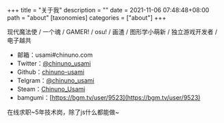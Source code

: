 +++
title = "关于我"
description = ""
date = 2021-11-06 07:48:48+08:00
path = "about"
[taxonomies]
categories = ["about"]
+++

现代魔法使 / 一个魂 / GAMER! / osu! / 画渣 / 图形学小萌新 / 独立游戏开发者 / 电子越共


- 邮箱：usami#chinuno.com
- Twitter：[@chinuno_usami](https://twitter.com/chinuno_usami)
- Github：[chinuno-usami](https://github.com/chinuno-usami)
- Telgram：[@chinuno_usami](https://t.me/chinuno_usami)
- Steam：[Chinuno_Usami](https://steamcommunity.com/profiles/76561198046366321/)
- bamgumi：[https://bgm.tv/user/9523](https://bgm.tv/user/9523)

在线求职~5年技术岗，除了js什么都能做~

